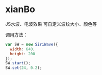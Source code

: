 # xianBo

JS水波、电波效果
可自定义波纹大小、颜色等


调用方法：

``` javascript
var SW = new SiriWave({
  width: 640,
  height: 200
});
SW.start();
SW.set(24, 0.2);
```
